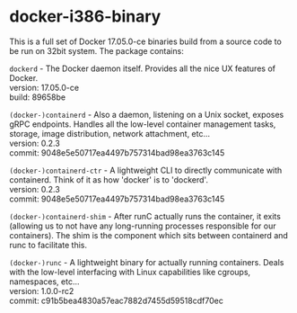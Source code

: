# docker-i386-binary

This is a full set of Docker 17.05.0-ce binaries build from a source code to be run on 32bit system. 
The package contains:

`dockerd` - The Docker daemon itself. Provides all the nice UX features of Docker.  
version: 17.05.0-ce  
build: 89658be

`(docker-)containerd` - Also a daemon, listening on a Unix socket, exposes gRPC endpoints. Handles all the low-level container management tasks, storage, image distribution, network attachment, etc...  
version: 0.2.3  
commit: 9048e5e50717ea4497b757314bad98ea3763c145

`(docker-)containerd-ctr` - A lightweight CLI to directly communicate with containerd. Think of it as how 'docker' is to 'dockerd'.  
version: 0.2.3  
commit: 9048e5e50717ea4497b757314bad98ea3763c145

`(docker-)containerd-shim` - After runC actually runs the container, it exits (allowing us to not have any long-running processes responsible for our containers). The shim is the component which sits between containerd and runc to facilitate this.

`(docker-)runc` - A lightweight binary for actually running containers. Deals with the low-level interfacing with Linux capabilities like cgroups, namespaces, etc...  
version:    1.0.0-rc2  
commit: c91b5bea4830a57eac7882d7455d59518cdf70ec